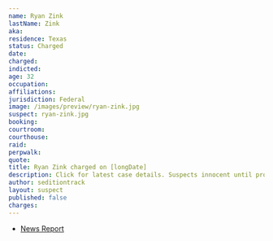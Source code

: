 ```yaml
---
name: Ryan Zink
lastName: Zink
aka:
residence: Texas
status: Charged
date:
charged:
indicted:
age: 32
occupation:
affiliations:
jurisdiction: Federal
image: /images/preview/ryan-zink.jpg
suspect: ryan-zink.jpg
booking:
courtroom:
courthouse:
raid:
perpwalk:
quote:
title: Ryan Zink charged on [longDate]
description: Click for latest case details. Suspects innocent until proven guilty.
author: seditiontrack
layout: suspect
published: false
charges:
---
```

- [News Report]()
